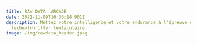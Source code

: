 ```yaml
---
title: RAW DATA  ARCADE
date: 2021-11-09T10:36:14.901Z
description: Mettez votre intelligence et votre endurance à l'épreuve dans ce
  technotrhriller tentaculaire.
image: /img/rawdata_header.jpeg
---
```

